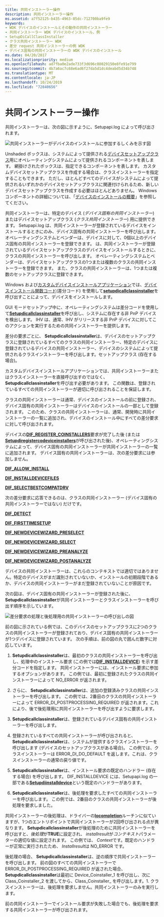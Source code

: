 ```yaml
---
title: 共同インストーラー操作
description: 共同インストーラー操作
ms.assetid: a7f52125-b435-4963-85dc-712700ba9fe9
keywords:
- WDK デバイスのインストールとその動作の共同インストーラー
- 共同インストーラー WDK デバイスのインストール、例
- SetupDiCallClassInstaller
- クラス共同インストーラー WDK
- 差分 request 共同インストーラーの例 WDK
- デバイス固有の共同インストーラーの WDK デバイスのインストール
ms.date: 04/20/2017
ms.localizationpriority: medium
ms.openlocfilehash: ad7fba0e2ade733f3d696c08029150e8fe91e799
ms.sourcegitcommit: 4b7a6ac7c68e6ad6f27da5d1dc4deabd5d34b748
ms.translationtype: MT
ms.contentlocale: ja-JP
ms.lasthandoff: 10/24/2019
ms.locfileid: "72840656"
---
```

# <a name="co-installer-operation"></a>共同インストーラー操作





共同インストーラーは、次の図に示すように、Setupapi.log によって呼び出されます。

![共同インストーラーがデバイスのインストールに参加するしくみを示す図](images/coinsts.png)

Unshaded ボックスは、システムによって提供される[デバイスセットアップクラス](https://docs.microsoft.com/previous-versions/ff553419(v=vs.85))用にオペレーティングシステムによって提供されるコンポーネントを表します。 網掛けされたボックスは、指定できるコンポーネントを表します。 カスタムデバイスセットアップクラスを作成する場合は、クラスインストーラーを指定することもできます。 ただし、ほとんどすべてのデバイスがシステムによって提供されるいずれかのデバイスセットアップクラスに関連付けられるため、新しいデバイスセットアップクラスを作成する必要はほとんどありません。 Windows コンポーネントの詳細については、「[デバイスのインストールの概要](overview-of-device-and-driver-installation.md)」を参照してください。

共同インストーラーは、特定のデバイス (*デバイス固有の共同インストーラー*) またはデバイスセットアップクラス (*クラス共同インストーラー*) 用に提供できます。 Setupapi.log は、共同インストーラーが登録されているデバイスをインストールするときにのみ、デバイス固有の共同インストーラーを呼び出します。 オペレーティングシステムとベンダーは、デバイスに対して、0個以上のデバイス固有の共同インストーラーを登録できます。 は、共同インストーラーが登録されているデバイスセットアップクラスのデバイスをインストールするときに、クラスの共同インストーラーを呼び出します。 オペレーティングシステムとベンダーは、デバイスセットアップクラスの1つまたは複数のクラスの共同インストーラーを登録できます。 また、クラスの共同インストーラーは、1つまたは複数のセットアップクラスに登録できます。

Windows および[カスタムデバイスインストールアプリケーション](writing-a-device-installation-application.md)では、[デバイスインストール関数コード](https://docs.microsoft.com/previous-versions/ff541307(v=vs.85))(差分コード) を使用して[**setupdicallclassinstaller**](https://docs.microsoft.com/windows/desktop/api/setupapi/nf-setupapi-setupdicallclassinstaller)を呼び出すことによって、デバイスをインストールします。

GUI モードセットアップ中に、オペレーティングシステムは差分コードを使用して[**Setupdicallclassinstaller**](https://docs.microsoft.com/windows/desktop/api/setupapi/nf-setupapi-setupdicallclassinstaller)を呼び出し、システムに存在する非 PnP デバイスを検出します。 IHV は、通常、IHV がリリースする非 PnP デバイスに対してこのアクションを実行するための共同インストーラーを提供します。

差分の要求ごとに、 **Setupdicallclassinstaller**は、デバイスのセットアップクラスに登録されているすべてのクラスの共同インストーラー、特定のデバイスに登録されているデバイスの共同インストーラー、デバイスのシステムによって提供されるクラスインストーラーを呼び出します。セットアップクラス (存在する場合)。

カスタムデバイスインストールアプリケーションでは、共同インストーラーまたはクラスインストーラーを直接呼び出すのではなく、 **Setupdicallclassinstaller**を呼び出す必要があります。 この関数は、登録されているすべての共同インストーラーが適切に呼び出されることを保証します。

クラスの共同インストーラーは通常、デバイスのインストールの前に登録され、デバイス固有の共同インストーラーはデバイスのインストールの一部として登録されます。 このため、クラスの共同インストーラーは、通常、開発時に共同インストーラーの一覧に追加され、デバイスのインストール中にすべての差分要求に対して呼び出されます。

デバイスの[**DIF_REGISTER_COINSTALLERS**](https://docs.microsoft.com/windows-hardware/drivers/install/dif-register-coinstallers)要求が完了した後 (または[**Setupdiregistercodeviceinstallers**](https://docs.microsoft.com/windows/desktop/api/setupapi/nf-setupapi-setupdiregistercodeviceinstallers)が呼び出された後)、オペレーティングシステムによって、デバイス固有の共同インストーラーが共同インストーラーの一覧に追加されます。 デバイス固有の共同インストーラーは、次の差分要求には参加しません。

[**DIF_ALLOW_INSTALL**](https://docs.microsoft.com/windows-hardware/drivers/install/dif-allow-install)

[**DIF_INSTALLDEVICEFILES**](https://docs.microsoft.com/windows-hardware/drivers/install/dif-installdevicefiles)

[**DIF_SELECTBESTCOMPATDRV**](https://docs.microsoft.com/windows-hardware/drivers/install/dif-selectbestcompatdrv)

次の差分要求に応答できるのは、クラスの共同インストーラー (デバイス固有の共同インストーラーではない) だけです。

[**DIF_DETECT**](https://docs.microsoft.com/windows-hardware/drivers/install/dif-detect)

[**DIF_FIRSTTIMESETUP**](https://docs.microsoft.com/windows-hardware/drivers/install/dif-firsttimesetup)

[**DIF_NEWDEVICEWIZARD_PRESELECT**](https://docs.microsoft.com/windows-hardware/drivers/install/dif-newdevicewizard-preselect)

[**DIF_NEWDEVICEWIZARD_SELECT**](https://docs.microsoft.com/windows-hardware/drivers/install/dif-newdevicewizard-select)

[**DIF_NEWDEVICEWIZARD_PREANALYZE**](https://docs.microsoft.com/windows-hardware/drivers/install/dif-newdevicewizard-preanalyze)

[**DIF_NEWDEVICEWIZARD_POSTANALYZE**](https://docs.microsoft.com/windows-hardware/drivers/install/dif-newdevicewizard-postanalyze)

デバイスの共同インストーラーは、これらのコンテキストでは適切ではありません。特定のデバイスがまだ識別されていないか、インストールの初期段階であるか、デバイスの共同インストーラーがまだ登録されていないことが原因です。

次の図は、デバイス固有の共同インストーラーが登録された後に、 **Setupdicallclassinstaller**が共同インストーラーとクラスインストーラーを呼び出す順序を示しています。

![差分要求の処理と後処理用の共同インストーラーの呼び出しの図](images/callco.png)

前の図に示されている例では、このデバイスのセットアップクラスに2つのクラスの共同インストーラーが登録されており、デバイス固有の共同インストーラーが1つデバイスに登録されています。 次の手順は、前の図の丸で囲んだ数字に対応しています。

1.  **Setupdicallclassinstaller**は、最初のクラスの共同インストーラーを呼び出し、処理中のインストール要求 (この例では[**DIF_INSTALLDEVICE**](https://docs.microsoft.com/windows-hardware/drivers/install/dif-installdevice)) を示す差分コードを指定します。 共同インストーラーには、インストール要求に参加するオプションがあります。 この例では、最初に登録されたクラスの共同インストーラーによって NO_ERROR が返されます。

2.  さらに、 **Setupdicallclassinstaller**は、追加の登録済みクラスの共同インストーラーを呼び出します。 この例では、2番目のクラスの共同インストーラーによって ERROR_DI_POSTPROCESSING_REQUIRED が返されます。これにより、後で後処理用に共同インストーラーを呼び出すように要求します。

3.  **Setupdicallclassinstaller**は、登録されているデバイス固有の共同インストーラーを呼び出します。

4.  登録されているすべての共同インストーラーが呼び出されると、 **Setupdicallclassinstaller**は、システムが提供するクラスインストーラーを呼び出します (デバイスのセットアップクラスがある場合)。 この例では、クラスインストーラーは ERROR_DI_DO_DEFAULT を返します。これは、クラスインストーラーの通常の戻り値です。

5.  **Setupdicallclassinstaller**は、インストール要求の既定のハンドラー (存在する場合) を呼び出します。 DIF_INSTALLDEVICE には、Setupapi.log の一部である[**Setupdiinstalldevice**](https://docs.microsoft.com/windows/desktop/api/setupapi/nf-setupapi-setupdiinstalldevice)という既定のハンドラーがあります。

6.  **Setupdicallclassinstaller**は、後処理を要求したすべての共同インストーラーを呼び出します。 この例では、2番目のクラスの共同インストーラーが後処理を要求しました。

共同インストーラーの後処理は、ドライバーの[**Iocompletion**](https://docs.microsoft.com/windows-hardware/drivers/ddi/wdm/nc-wdm-io_completion_routine)ルーチンに似ていますが、1つのエントリポイントで共同インストーラーが2回呼び出される点が異なります。 **Setupdicallclassinstaller**が後処理のために共同インストーラーを呼び出すと、*後処理*が**TRUE**に設定され、 *installresult*が*コンテキスト*パラメーターの適切な値に設定されます。 この例では、 *Context*です。既定のハンドラーが正常に実行されたため、 *Installresult*は NO_ERROR です。

後処理の場合、 **Setupdicallclassinstaller**は、逆の順序で共同インストーラーを呼び出します。 前の図のすべての共同インストーラーで ERROR_DI_POSTPROCESSING_REQUIRED が返された場合、 **Setupdicallclassinstaller**は最初に Device_Coinstaller_1 を呼び出し、次に Class_Coinstaller_2 を渡してから、Class_Coinstaller_ を呼び出します。1. クラスインストーラーは、後処理を要求しません。共同インストーラーのみを実行します。

前の共同インストーラーでインストール要求が失敗した場合でも、後処理を要求する共同インストーラーが呼び出されます。

 

 





